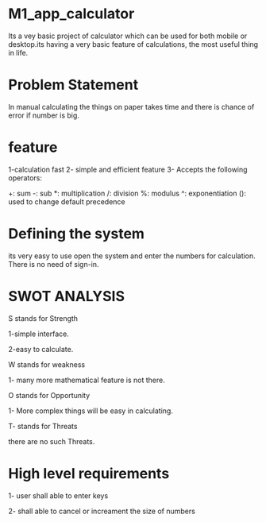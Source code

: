 
# M1_app_calculator

Its a vey basic project of calculator which can be used for both mobile or desktop.its having a very basic feature of calculations, the most useful thing in life.
# Problem Statement
In manual calculating the things on paper takes time and there is chance of error if number is big.
# feature
1-calculation fast
2- simple and efficient feature
3- Accepts the following operators:

+: sum
-: sub
*: multiplication
/: division
%: modulus
^: exponentiation
(): used to change default precedence
# Defining the system
its very easy to use open the system and enter the numbers for calculation. There is no need of sign-in.
# SWOT ANALYSIS
S stands for Strength

 1-simple  interface.

 2-easy to calculate.

W stands for weakness

 1- many more mathematical feature is not there.

 O stands for Opportunity

 1- More complex things will be easy in calculating.

 T- stands for Threats

 there are  no such Threats.

 # High level requirements

 1- user shall able to enter keys 

 2- shall able to cancel or increament the size of numbers

 

